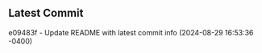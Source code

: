 
## Latest Commit
e09483f - Update README with latest commit info (2024-08-29 16:53:36 -0400) <Yunxi-Zhou>
